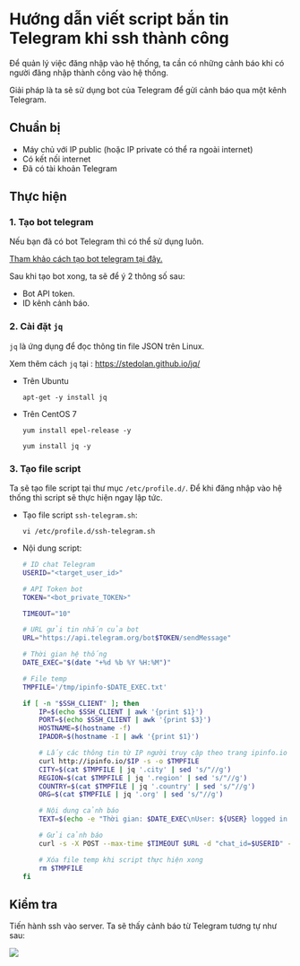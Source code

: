 # Hướng dẫn viết script bắn tin Telegram khi ssh thành công

Để quản lý việc đăng nhập vào hệ thống, ta cần có những cảnh báo khi có người đăng nhập thành công vào hệ thống.

Giải pháp là ta sẽ sử dụng bot của Telegram để gửi cảnh báo qua một kênh Telegram.

## Chuẩn bị
- Máy chủ với IP public (hoặc IP private có thể ra ngoài internet)
- Có kết nối internet
- Đã có tài khoản Telegram

## Thực hiện
### 1. Tạo bot telegram
Nếu bạn đã có bot Telegram thì có thể sử dụng luôn.

[Tham khảo cách tạo bot telegram tại đây.](https://blog.cloud365.vn/linux/tao-canh-bao-su-dung-telegram-python/)

Sau khi tạo bot xong, ta sẽ để ý 2 thông số sau:

- Bot API token.
- ID kênh cảnh báo.

### 2. Cài đặt `jq`
`jq` là ứng dụng để đọc thông tin file JSON trên Linux.

Xem thêm cách `jq` tại : https://stedolan.github.io/jq/

- Trên Ubuntu
    ```
    apt-get -y install jq
    ```

- Trên CentOS 7
    ```
    yum install epel-release -y

    yum install jq -y
    ```

### 3. Tạo file script
Ta sẽ tạo file script tại thư mục `/etc/profile.d/`. Để khi đăng nhập vào hệ thống thì script sẽ thực hiện ngay lập tức.
- Tạo file script `ssh-telegram.sh`:
    ```
    vi /etc/profile.d/ssh-telegram.sh
    ```

- Nội dung script:
    ```sh
    # ID chat Telegram
    USERID="<target_user_id>"
    
    # API Token bot
    TOKEN="<bot_private_TOKEN>"

    TIMEOUT="10"

    # URL gửi tin nhắn của bot
    URL="https://api.telegram.org/bot$TOKEN/sendMessage"

    # Thời gian hệ thống
    DATE_EXEC="$(date "+%d %b %Y %H:%M")"

    # File temp
    TMPFILE='/tmp/ipinfo-$DATE_EXEC.txt'

    if [ -n "$SSH_CLIENT" ]; then
        IP=$(echo $SSH_CLIENT | awk '{print $1}')
        PORT=$(echo $SSH_CLIENT | awk '{print $3}')
        HOSTNAME=$(hostname -f)
        IPADDR=$(hostname -I | awk '{print $1}')

        # Lấy các thông tin từ IP người truy cập theo trang ipinfo.io
        curl http://ipinfo.io/$IP -s -o $TMPFILE
        CITY=$(cat $TMPFILE | jq '.city' | sed 's/"//g')
        REGION=$(cat $TMPFILE | jq '.region' | sed 's/"//g')
        COUNTRY=$(cat $TMPFILE | jq '.country' | sed 's/"//g')
        ORG=$(cat $TMPFILE | jq '.org' | sed 's/"//g')

        # Nội dung cảnh báo
        TEXT=$(echo -e "Thời gian: $DATE_EXEC\nUser: ${USER} logged in to $HOSTNAME($IPADDR) \nFrom $IP - $ORG - $CITY, $REGION, $COUNTRY on port $PORT")

        # Gửi cảnh báo
        curl -s -X POST --max-time $TIMEOUT $URL -d "chat_id=$USERID" -d text="$TEXT" > /dev/null

        # Xóa file temp khi script thực hiện xong
        rm $TMPFILE
    fi

    ```

## Kiểm tra
Tiến hành ssh vào server. Ta sẽ thấy cảnh báo từ Telegram tương tự như sau:

<img src="https://i.imgur.com/wOKABzw.png">